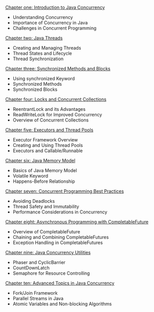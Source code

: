 [Chapter one: Introduction to Java Concurrency]()

- Understanding Concurrency
- Importance of Concurrency in Java
- Challenges in Concurrent Programming

[Chapter two: Java Threads]()

- Creating and Managing Threads
- Thread States and Lifecycle
- Thread Synchronization

[Chapter three: Synchronized Methods and Blocks]()

- Using synchronized Keyword
- Synchronized Methods
- Synchronized Blocks

[Chapter four: Locks and Concurrent Collections]()

- ReentrantLock and its Advantages
- ReadWriteLock for Improved Concurrency
- Overview of Concurrent Collections

[Chapter five: Executors and Thread Pools]()

- Executor Framework Overview
- Creating and Using Thread Pools
- Executors and Callable/Runnable

[Chapter six: Java Memory Model]()

- Basics of Java Memory Model
- Volatile Keyword
- Happens-Before Relationship

[Chapter seven: Concurrent Programming Best Practices]()

- Avoiding Deadlocks
- Thread Safety and Immutability
- Performance Considerations in Concurrency

[Chapter eight: Asynchronous Programming with CompletableFuture]()

- Overview of CompletableFuture
- Chaining and Combining CompletableFutures
- Exception Handling in CompletableFutures

[Chapter nine: Java Concurrency Utilities]()

- Phaser and CyclicBarrier
- CountDownLatch
- Semaphore for Resource Controlling

[Chapter ten: Advanced Topics in Java Concurrency]()

- Fork/Join Framework
- Parallel Streams in Java
- Atomic Variables and Non-blocking Algorithms
